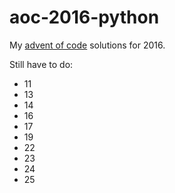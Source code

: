 # aoc-2016-python

My [advent of code](https://adventofcode.com) solutions for 2016.

Still have to do:
- 11
- 13
- 14
- 16
- 17
- 19
- 22
- 23
- 24
- 25
